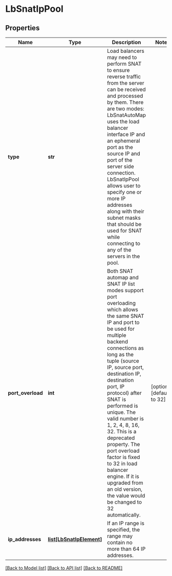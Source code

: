 # LbSnatIpPool

## Properties
Name | Type | Description | Notes
------------ | ------------- | ------------- | -------------
**type** | **str** | Load balancers may need to perform SNAT to ensure reverse traffic from the server can be received and processed by them. There are two modes: LbSnatAutoMap uses the load balancer interface IP and an ephemeral port as the source IP and port of the server side connection. LbSnatIpPool allows user to specify one or more IP addresses along with their subnet masks that should be used for SNAT while connecting to any of the servers in the pool.  | 
**port_overload** | **int** | Both SNAT automap and SNAT IP list modes support port overloading which allows the same SNAT IP and port to be used for multiple backend connections as long as the tuple (source IP, source port, destination IP, destination port, IP protocol) after SNAT is performed is unique. The valid number is 1, 2, 4, 8, 16, 32. This is a deprecated property. The port overload factor is fixed to 32 in load balancer engine. If it is upgraded from an old version, the value would be changed to 32 automatically.  | [optional] [default to 32]
**ip_addresses** | [**list[LbSnatIpElement]**](LbSnatIpElement.md) | If an IP range is specified, the range may contain no more than 64 IP addresses.  | 

[[Back to Model list]](../README.md#documentation-for-models) [[Back to API list]](../README.md#documentation-for-api-endpoints) [[Back to README]](../README.md)

